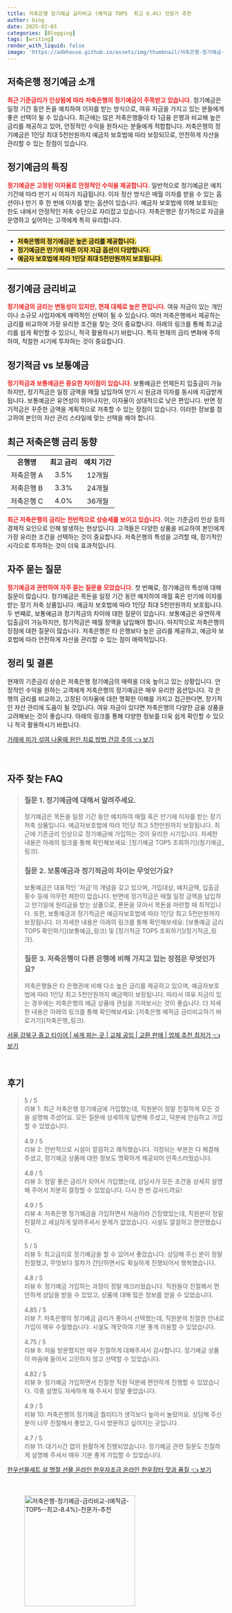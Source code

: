 ```yaml
---
title: 저축은행 정기예금 금리비교 (예적금 TOP5  최고 8.4%) 전문가 추천
author: bing
date: 2025-02-03
categories: [Blogging]
tags: [writing]
render_with_liquid: false
image: 'https://adkhouse.github.io/assets/img/thumbnail/저축은행-정기예금-금리비교-(예적금-TOP5--최고-8.4%)-전문가-추천.webp'
---
```



<h2 id='저축은행 정기예금 소개'>저축은행 정기예금 소개</h2>

<p><b><span style="color: #ee2323;">최근 기준금리가 인상됨에 따라 저축은행의 정기예금이 주목받고 있습니다.</span></b> 정기예금은 일정 기간 동안 돈을 예치하여 이자를 받는 방식으로, 여유 자금을 가지고 있는 분들에게 좋은 선택이 될 수 있습니다. 최근에는 많은 저축은행들이 타 1금융 은행과 비교해 높은 금리를 제공하고 있어, 안정적인 수익을 원하시는 분들에게 적합합니다. 저축은행의 정기예금은 1인당 최대 5천만원까지 예금자 보호법에 따라 보장되므로, 안전하게 자산을 관리할 수 있는 장점이 있습니다.</p>

<h2 id='정기예금의 특징'>정기예금의 특징</h2>

<p><b><span style="color: #ee2323;">정기예금은 고정된 이자율로 안정적인 수익을 제공합니다.</span></b> 일반적으로 정기예금은 예치 기간에 따라 만기 시 이자가 지급됩니다. 이자 정산 방식은 매월 이자를 받을 수 있는 옵션이나 만기 후 한 번에 이자를 받는 옵션이 있습니다. 예금자 보호법에 의해 보호되는 한도 내에서 안정적인 저축 수단으로 자리잡고 있습니다. 저축은행은 장기적으로 자금을 운영하고 싶어하는 고객에게 특히 유리합니다.</p>

<hr />

<ul>
    <li><b><span style="background-color: #ffe066;">저축은행의 정기예금은 높은 금리를 제공합니다.</span></b></li>
    <li><b><span style="background-color: #ffe066;">정기예금은 만기에 따른 이자 지급 옵션이 다양합니다.</span></b></li>
    <li><b><span style="background-color: #ffe066;">예금자 보호법에 따라 1인당 최대 5천만원까지 보호됩니다.</span></b></li>
</ul>

<hr />

<h2 id='정기예금 금리비교'>정기예금 금리비교</h2>

<p><b><span style="color: #ee2323;">정기예금의 금리는 변동성이 있지만, 현재 대체로 높은 편입니다.</span></b> 여유 자금이 있는 개인이나 소규모 사업자에게 매력적인 선택이 될 수 있습니다. 여러 저축은행에서 제공하는 금리를 비교하여 가장 유리한 조건을 찾는 것이 중요합니다. 아래의 링크를 통해 최고금리를 쉽게 확인할 수 있으니, 적극 활용하시기 바랍니다. 특히 현재의 금리 변화에 주의하여, 적절한 시기에 투자하는 것이 중요합니다.</p>

<h2 id='정기적금 vs 보통예금'>정기적금 vs 보통예금</h2>

<p><b><span style="color: #ee2323;">정기적금과 보통예금은 중요한 차이점이 있습니다.</span></b> 보통예금은 언제든지 입출금이 가능하지만, 정기적금은 일정 금액을 매월 납입하여 만기 시 원금과 이자를 동시에 지급받게 됩니다. 보통예금은 유연성이 뛰어나지만, 이자율이 상대적으로 낮은 편입니다. 반면 정기적금은 꾸준한 금액을 계획적으로 저축할 수 있는 장점이 있습니다. 이러한 정보를 참고하여 본인의 자산 관리 스타일에 맞는 선택을 해야 합니다.</p>

<h2 id='최근 저축은행 금리 동향'>최근 저축은행 금리 동향</h2>

<table>
    <tr>
        <td style="text-align: center; height: 17px;"><b>은행명</b></td>
        <td style="text-align: center; height: 17px;"><b>최고 금리</b></td>
        <td style="text-align: center; height: 17px;"><b>예치 기간</b></td>
    </tr>
    <tr>
        <td style="text-align: center; height: 17px;">저축은행 A</td>
        <td style="text-align: center; height: 17px;">3.5%</td>
        <td style="text-align: center; height: 17px;">12개월</td>
    </tr>
    <tr>
        <td style="text-align: center; height: 17px;">저축은행 B</td>
        <td style="text-align: center; height: 17px;">3.3%</td>
        <td style="text-align: center; height: 17px;">24개월</td>
    </tr>
    <tr>
        <td style="text-align: center; height: 17px;">저축은행 C</td>
        <td style="text-align: center; height: 17px;">4.0%</td>
        <td style="text-align: center; height: 17px;">36개월</td>
    </tr>
</table>

<p><b><span style="color: #ee2323;">최근 저축은행의 금리는 전반적으로 상승세를 보이고 있습니다.</span></b> 이는 기준금리 인상 등의 경제적 요인으로 인해 발생하는 현상입니다. 고객들은 다양한 상품을 비교하여 본인에게 가장 유리한 조건을 선택하는 것이 중요합니다. 저축은행의 특성을 고려할 때, 장기적인 시각으로 투자하는 것이 더욱 효과적입니다.</p>

<h2 id='자주 묻는 질문'>자주 묻는 질문</h2>

<p><b><span style="color: #ee2323;">정기예금과 관련하여 자주 묻는 질문을 모았습니다.</span></b> 첫 번째로, 정기예금의 특성에 대해 질문이 많습니다. 정기예금은 목돈을 일정 기간 동안 예치하여 매월 혹은 만기에 이자를 받는 장기 저축 상품입니다. 예금자 보호법에 따라 1인당 최대 5천만원까지 보호됩니다. 두 번째로, 보통예금과 정기적금의 차이에 대한 질문이 있습니다. 보통예금은 유연하게 입출금이 가능하지만, 정기적금은 매월 정액을 납입해야 합니다. 마지막으로 저축은행의 장점에 대한 질문이 많습니다. 저축은행은 타 은행보다 높은 금리를 제공하고, 예금자 보호법에 따라 안전하게 자산을 관리할 수 있는 점이 매력적입니다.</p>

<h2 id='정리 및 결론'>정리 및 결론</h2>

<p>현재의 기준금리 상승은 저축은행 정기예금의 매력을 더욱 높이고 있는 상황입니다. 안정적인 수익을 원하는 고객에게 저축은행의 정기예금은 매우 유리한 옵션입니다. 각 은행의 금리를 비교하고, 고정된 이자율에 대한 명확한 이해를 가지고 접근한다면, 장기적인 자산 관리에 도움이 될 것입니다. 여유 자금이 있다면 저축은행의 다양한 금융 상품을 고려해보는 것이 좋습니다. 아래의 링크를 통해 다양한 정보를 더욱 쉽게 확인할 수 있으니 적극 활용하시기 바랍니다.</p>


<p><a class="click-button" title="가래에 피가 섞여 나올때 원인 치료 방법 건강 주의" href="https://adkhouse.github.io/posts/%EA%B0%80%EB%9E%98%EC%97%90-%ED%94%BC%EA%B0%80-%EC%84%9E%EC%97%AC-%EB%82%98%EC%98%AC%EB%95%8C-%EC%9B%90%EC%9D%B8-%EC%B9%98%EB%A3%8C-%EB%B0%A9%EB%B2%95-%EA%B1%B4%EA%B0%95-%EC%A3%BC%EC%9D%98/" rel="dofollow">가래에 피가 섞여 나올때 원인 치료 방법 건강 주의 👈 보기</a></p><br>
<h2 id='자주_찾는_FAQ'>자주 찾는 FAQ</h2>
<div itemscope="" itemtype="https://schema.org/FAQPage"> 
<blockquote> 
<div itemscope="" itemprop="mainEntity" itemtype="https://schema.org/Question"> 
<h3 itemprop="name">질문 1. 정기예금에 대해서 알려주세요.</h3> 
<div itemscope="" itemprop="acceptedAnswer" itemtype="https://schema.org/Answer"> 
<span itemprop="text"> 
<p>정기예금은 목돈을 일정 기간 동안 예치하여 매월 혹은 만기에 이자를 받는 장기저축 상품입니다. 예금자보호법에 따라 1인당 최고 5천만원까지 보장됩니다. 최근에 기준금리 인상으로 정기예금에 가입하는 것이 유리한 시기입니다. 자세한 내용은 아래의 링크를 통해 확인해보세요: [정기예금 TOP5 조회하기](정기예금_링크).</p> 
</span> 
</div> 
</div> 

<div itemscope="" itemprop="mainEntity" itemtype="https://schema.org/Question"> 
<h3 itemprop="name">질문 2. 보통예금과 정기적금의 차이는 무엇인가요?</h3> 
<div itemscope="" itemprop="acceptedAnswer" itemtype="https://schema.org/Answer"> 
<span itemprop="text"> 
<p>보통예금은 대표적인 '저금'의 개념을 갖고 있으며, 가입대상, 예치금액, 입출금 횟수 등에 아무런 제한이 없습니다. 반면에 정기적금은 매월 일정 금액을 납입하고 만기일에 원리금을 받는 상품으로, 푼돈을 모아서 목돈을 마련할 때 최적입니다. 또한, 보통예금과 정기적금은 예금자보호법에 따라 1인당 최고 5천만원까지 보장됩니다. 더 자세한 내용은 아래의 링크를 통해 확인해보세요: [보통예금 금리 TOP5 확인하기](보통예금_링크) 및 [정기적금 TOP5 조회하기](정기적금_링크).</p> 
</span> 
</div> 
</div> 

<div itemscope="" itemprop="mainEntity" itemtype="https://schema.org/Question"> 
<h3 itemprop="name">질문 3. 저축은행이 다른 은행에 비해 가지고 있는 장점은 무엇인가요?</h3> 
<div itemscope="" itemprop="acceptedAnswer" itemtype="https://schema.org/Answer"> 
<span itemprop="text"> 
<p>저축은행들은 타 은행권에 비해 다소 높은 금리를 제공하고 있으며, 예금자보호법에 따라 1인당 최고 5천만원까지 예금액이 보장됩니다. 따라서 여유 자금이 있는 경우에는 저축은행의 예금 상품에 관심을 가져보시는 것이 좋습니다. 더 자세한 내용은 아래의 링크를 통해 확인해보세요: [저축은행 예적금 금리비교하기 바로가기](저축은행_링크).</p> 
</span> 
</div> 
</div> 
</blockquote> 
</div>
<p><a class="click-button" title="서울 강북구 중고 타이어 | 싸게 파는 곳 | 교체 공임 | 교환 판매 | 업체 추천 최저가" href="https://adkhouse.github.io/posts/%EC%84%9C%EC%9A%B8-%EA%B0%95%EB%B6%81%EA%B5%AC-%EC%A4%91%EA%B3%A0-%ED%83%80%EC%9D%B4%EC%96%B4-%EC%8B%B8%EA%B2%8C-%ED%8C%8C%EB%8A%94-%EA%B3%B3-%EA%B5%90%EC%B2%B4-%EA%B3%B5%EC%9E%84-%EA%B5%90%ED%99%98-%ED%8C%90%EB%A7%A4-%EC%97%85%EC%B2%B4-%EC%B6%94%EC%B2%9C-%EC%B5%9C%EC%A0%80%EA%B0%80/" rel="dofollow">서울 강북구 중고 타이어 | 싸게 파는 곳 | 교체 공임 | 교환 판매 | 업체 추천 최저가 👈 보기</a></p><br>
<h2 id='후기'>후기</h2>
<div itemscope itemtype="https://schema.org/Product">
  <blockquote>
  <div itemprop="review" itemscope itemtype="https://schema.org/Review">
      <div itemprop="reviewRating" itemscope itemtype="https://schema.org/Rating"> <span itemprop="ratingValue">5</span> / <span itemprop="bestRating">5</span> </div>
      <span itemprop="reviewBody">리뷰 1: 최근 저축은행 정기예금에 가입했는데, 직원분이 정말 친절하게 모든 것을 설명해 주셨어요. 모든 질문에 상세하게 답변해 주셨고, 덕분에 안심하고 가입할 수 있었습니다.</span>
  </div>
  <br>
  <div itemprop="review" itemscope itemtype="https://schema.org/Review">
      <div itemprop="reviewRating" itemscope itemtype="https://schema.org/Rating"> <span itemprop="ratingValue">4.9</span> / <span itemprop="bestRating">5</span> </div>
      <span itemprop="reviewBody">리뷰 2: 전반적으로 시설이 깔끔하고 쾌적했습니다. 걱정되는 부분은 다 해결해 주셨고, 정기예금 상품에 대한 정보도 명확하게 제공되어 만족스러웠습니다.</span>
  </div>
  <br>
  <div itemprop="review" itemscope itemtype="https://schema.org/Review">
      <div itemprop="reviewRating" itemscope itemtype="https://schema.org/Rating"> <span itemprop="ratingValue">4.8</span> / <span itemprop="bestRating">5</span> </div>
      <span itemprop="reviewBody">리뷰 3: 정말 좋은 금리가 되어서 가입했는데, 상담사가 모든 조건을 상세히 설명해 주어서 차분히 결정할 수 있었습니다. 다시 한 번 감사드려요!</span>
  </div>
  <br>
  <div itemprop="review" itemscope itemtype="https://schema.org/Review">
      <div itemprop="reviewRating" itemscope itemtype="https://schema.org/Rating"> <span itemprop="ratingValue">4.9</span> / <span itemprop="bestRating">5</span> </div>
      <span itemprop="reviewBody">리뷰 4: 저축은행 정기예금을 가입하면서 처음이라 긴장했었는데, 직원분이 정말 친절하고 세심하게 알려주셔서 문제가 없었습니다. 시설도 깔끔하고 편안했습니다.</span>
  </div>
  <br>
  <div itemprop="review" itemscope itemtype="https://schema.org/Review">
      <div itemprop="reviewRating" itemscope itemtype="https://schema.org/Rating"> <span itemprop="ratingValue">5</span> / <span itemprop="bestRating">5</span> </div>
      <span itemprop="reviewBody">리뷰 5: 최고금리로 정기예금을 할 수 있어서 좋았습니다. 상담해 주신 분이 정말 친절했고, 무엇보다 절차가 간단하면서도 확실하게 진행되어서 행복했습니다.</span>
  </div>
  <br>
  <div itemprop="review" itemscope itemtype="https://schema.org/Review">
      <div itemprop="reviewRating" itemscope itemtype="https://schema.org/Rating"> <span itemprop="ratingValue">4.8</span> / <span itemprop="bestRating">5</span> </div>
      <span itemprop="reviewBody">리뷰 6: 정기예금 가입하는 과정이 정말 매끄러웠습니다. 직원들이 친절해서 편안하게 상담을 받을 수 있었고, 상품에 대해 많은 정보를 얻을 수 있었습니다.</span>
  </div>
  <br>
  <div itemprop="review" itemscope itemtype="https://schema.org/Review">
      <div itemprop="reviewRating" itemscope itemtype="https://schema.org/Rating"> <span itemprop="ratingValue">4.85</span> / <span itemprop="bestRating">5</span> </div>
      <span itemprop="reviewBody">리뷰 7: 저축은행의 정기예금 금리가 좋아서 선택했는데, 직원분의 친절한 안내로 가입이 매우 수월했습니다. 시설도 깨끗하여 기분 좋게 이용할 수 있었습니다.</span>
  </div>
  <br>
  <div itemprop="review" itemscope itemtype="https://schema.org/Review">
      <div itemprop="reviewRating" itemscope itemtype="https://schema.org/Rating"> <span itemprop="ratingValue">4.75</span> / <span itemprop="bestRating">5</span> </div>
      <span itemprop="reviewBody">리뷰 8: 처음 방문했지만 매우 친절하게 대해주셔서 감사합니다. 정기예금 상품이 마음에 들어서 고민하지 않고 선택할 수 있었습니다.</span>
  </div>
  <br>
  <div itemprop="review" itemscope itemtype="https://schema.org/Review">
      <div itemprop="reviewRating" itemscope itemtype="https://schema.org/Rating"> <span itemprop="ratingValue">4.82</span> / <span itemprop="bestRating">5</span> </div>
      <span itemprop="reviewBody">리뷰 9: 정기예금 가입하면서 친절한 직원 덕분에 편안하게 진행할 수 있었습니다. 각종 설명도 자세하게 해 주셔서 정말 좋았습니다.</span>
  </div>
  <br>
  <div itemprop="review" itemscope itemtype="https://schema.org/Review">
      <div itemprop="reviewRating" itemscope itemtype="https://schema.org/Rating"> <span itemprop="ratingValue">4.9</span> / <span itemprop="bestRating">5</span> </div>
      <span itemprop="reviewBody">리뷰 10: 저축은행의 정기예금 퀄리티가 생각보다 높아서 놀랐어요. 상담해 주신 분이 너무 친절해서 좋았고, 다시 방문하고 싶어지는 곳입니다.</span>
  </div>
  <br>
  <div itemprop="review" itemscope itemtype="https://schema.org/Review">
      <div itemprop="reviewRating" itemscope itemtype="https://schema.org/Rating"> <span itemprop="ratingValue">4.7</span> / <span itemprop="bestRating">5</span> </div>
      <span itemprop="reviewBody">리뷰 11: 대기시간 없이 원활하게 진행되었습니다. 정기예금 관련 질문도 친절하게 설명해 주셔서 매우 기분 좋게 가입할 수 있었습니다.</span>
  </div>
  </blockquote>
</div>
<p><a class="click-button" title="한우선물세트 설 명절 선물 온라인 한우자조금 온라인 한우장터 맛과 품질" href="https://adkhouse.github.io/posts/%ED%95%9C%EC%9A%B0%EC%84%A0%EB%AC%BC%EC%84%B8%ED%8A%B8-%EC%84%A4-%EB%AA%85%EC%A0%88-%EC%84%A0%EB%AC%BC-%EC%98%A8%EB%9D%BC%EC%9D%B8-%ED%95%9C%EC%9A%B0%EC%9E%90%EC%A1%B0%EA%B8%88-%EC%98%A8%EB%9D%BC%EC%9D%B8-%ED%95%9C%EC%9A%B0%EC%9E%A5%ED%84%B0-%EB%A7%9B%EA%B3%BC-%ED%92%88%EC%A7%88/" rel="dofollow">한우선물세트 설 명절 선물 온라인 한우자조금 온라인 한우장터 맛과 품질 👈 보기</a></p><br>
<figure class="image"><img src="https://adkhouse.github.io/assets/img/thumbnail/저축은행-정기예금-금리비교-(예적금-TOP5--최고-8.4%)-전문가-추천.webp" alt="저축은행-정기예금-금리비교-(예적금-TOP5--최고-8.4%)-전문가-추천" width="256" height="256"></figure>